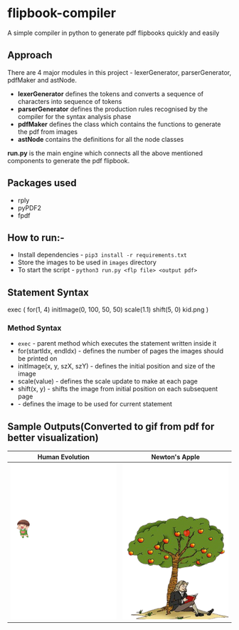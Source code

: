 # flipbook-compiler
A simple compiler in python to generate pdf flipbooks quickly and easily

## Approach 
There are 4 major modules in this project - lexerGenerator, parserGenerator, pdfMaker and astNode. 
- **lexerGenerator** defines the tokens and converts a sequence of characters into sequence of tokens
- **parserGenerator** defines the production rules recognised by the compiler for the syntax analysis phase
- **pdfMaker** defines the class which contains the functions to generate the pdf from images
- **astNode** contains the definitions for all the node classes

**run.py** is the main engine which connects all the above mentioned components to generate the pdf flipbook.

## Packages used
- rply
- pyPDF2
- fpdf

## How to run:-
- Install dependencies - `pip3 install -r requirements.txt`
- Store the images to be used in `images` directory
- To start the script - `python3 run.py <flp file> <output pdf>`

## Statement Syntax
exec ( for(1, 4) initImage(0, 100, 50, 50) scale(1.1) shift(5, 0) kid.png )
### Method Syntax
- `exec` - parent method which executes the statement written inside it
- for(startIdx, endIdx) - defines the number of pages the images should be printed on
- initImage(x, y, szX, szY) - defines the initial position and size of the image
- scale(value) - defines the scale update to make at each page
- shift(x, y) - shifts the image from initial position on each subsequent page
- <imageFile> - defines the image to be used for current statement

## Sample Outputs(Converted to gif from pdf for better visualization)

Human Evolution | Newton's Apple
:--------------:|:--------------:
<img src="./output/evolution.gif" width="250" height="350"/> | <img src="./output/newton.gif" width="250" height="350"/>
